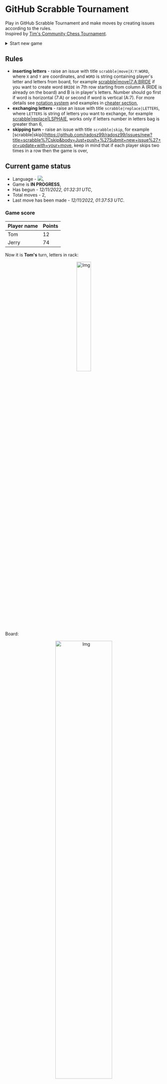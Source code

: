 
# GitHub Scrabble Tournament
Play in GitHub Scrabble Tournament and make moves by creating issues according to the rules.    
Inspired by [Tim's Community Chess Tournament](https://github.com/timburgan/).

<details>
  <summary>Start new game</summary>
  
 
 - [GB](https://github.com/radosz99/radosz99/issues/new?title=scrabble%7Cinit%7CGB&body=Just+push+%27Submit+new+issue%27+or+update+with+your+move)  ![](https://raw.githubusercontent.com/radosz99/radosz99/main/flags/GB.png)
 - [PL](https://github.com/radosz99/radosz99/issues/new?title=scrabble%7Cinit%7CPL&body=Just+push+%27Submit+new+issue%27+or+update+with+your+move)  ![](https://raw.githubusercontent.com/radosz99/radosz99/main/flags/PL.png)
 - [ES](https://github.com/radosz99/radosz99/issues/new?title=scrabble%7Cinit%7CES&body=Just+push+%27Submit+new+issue%27+or+update+with+your+move)  ![](https://raw.githubusercontent.com/radosz99/radosz99/main/flags/ES.png)
 - [DE](https://github.com/radosz99/radosz99/issues/new?title=scrabble%7Cinit%7CDE&body=Just+push+%27Submit+new+issue%27+or+update+with+your+move)  ![](https://raw.githubusercontent.com/radosz99/radosz99/main/flags/DE.png)
 - [FR](https://github.com/radosz99/radosz99/issues/new?title=scrabble%7Cinit%7CFR&body=Just+push+%27Submit+new+issue%27+or+update+with+your+move)  ![](https://raw.githubusercontent.com/radosz99/radosz99/main/flags/FR.png)
</details>
        

## Rules
 - **inserting letters** - raise an issue with title `scrabble|move|X:Y:WORD`, where `X` and `Y` are coordinates, and `WORD` is string containing player's letter and letters from board, for example [scrabble&#124;move&#124;7:A:BRIDE](https://github.com/radosz99/radosz99/issues/new?title=scrabble%7Cmove%7C7%3AA%3ABRIDE&body=Just+push+%27Submit+new+issue%27+or+update+with+your+move) if you want to create word `BRIDE` in 7th row starting from column A (RIDE is already on the board) and B is in player's letters. Number should go first if word is horizontal (7:A) or second if word is vertical (A:7). For more details see [notation system](https://en.wikipedia.org/wiki/Scrabble#Notation_system) and examples in [cheater section](#cheater),
 - **exchanging letters** - raise an issue with title `scrabble|replace|LETTERS`, where `LETTERS` is string of letters you want to exchange, for example [scrabble&#124;replace&#124;LSPHAIE](https://github.com/radosz99/radosz99/issues/new?title=scrabble%7Creplace%7CLSPHAIE&body=Just+push+%27Submit+new+issue%27+or+update+with+your+move), works only if letters number in letters bag is greater than 6,
 - **skipping turn** - raise an issue with title `scrabble|skip`, for example [scrabble&#124;skip](https://github.com/radosz99/radosz99/issues/new?title=scrabble%7Cskip&body=Just+push+%27Submit+new+issue%27+or+update+with+your+move, keep in mind that if each player skips two times in a row then the game is over,

## Current game status
 - Language - ![](https://raw.githubusercontent.com/radosz99/radosz99/main/flags/ES.png),
 - Game is **IN PROGRESS**,
 - Has begun - *12/11/2022, 01:32:31 UTC*,
 - Total moves - 2,
 - Last move has been made - *12/11/2022, 01:37:53 UTC*.
    
### Game score
| Player name | Points |
 | - | - |  
| Tom | 12
| Jerry | 74

Now it is **Tom's** turn, letters in rack:
<p align="center">
    <img src="https://raw.githubusercontent.com/radosz99/radosz99/main/rack.png" width=30% alt="Img"/>
</p>

Board:
<p align="center">
<img src="https://raw.githubusercontent.com/radosz99/radosz99/main/board.png" width=60% alt="Img"/>
</p>
    
## User leaderboard
| Moves | Who | Points |
| - | - | - |
| 2 | [@radosz99](github.com/radosz99)| 86

<a name="cheater"></a>
## Cheater section  
Try out my algorithm and check the moves that were found based on the state of the board and rack. :cowboy_hat_face:
<details>
  <summary>Reveal some fancy moves :)</summary>
  
  | Id | Move | Points |
  | - | - | - |  
|1 | [10:E:hipases](https://github.com/radosz99/radosz99/issues/new?title=scrabble%7Cmove%7C10%3AE%3Ahipases&body=Just+push+%27Submit+new+issue%27+or+update+with+your+move) | 48 
|2 | [10:E:hilases](https://github.com/radosz99/radosz99/issues/new?title=scrabble%7Cmove%7C10%3AE%3Ahilases&body=Just+push+%27Submit+new+issue%27+or+update+with+your+move) | 40 
|3 | [10:E:pilases](https://github.com/radosz99/radosz99/issues/new?title=scrabble%7Cmove%7C10%3AE%3Apilases&body=Just+push+%27Submit+new+issue%27+or+update+with+your+move) | 36 
|4 | [3:D:hipaste](https://github.com/radosz99/radosz99/issues/new?title=scrabble%7Cmove%7C3%3AD%3Ahipaste&body=Just+push+%27Submit+new+issue%27+or+update+with+your+move) | 26 
|5 | [9:F:hisopea](https://github.com/radosz99/radosz99/issues/new?title=scrabble%7Cmove%7C9%3AF%3Ahisopea&body=Just+push+%27Submit+new+issue%27+or+update+with+your+move) | 26 
|6 | [9:F:hisopa](https://github.com/radosz99/radosz99/issues/new?title=scrabble%7Cmove%7C9%3AF%3Ahisopa&body=Just+push+%27Submit+new+issue%27+or+update+with+your+move) | 25 
|7 | [9:F:hisope](https://github.com/radosz99/radosz99/issues/new?title=scrabble%7Cmove%7C9%3AF%3Ahisope&body=Just+push+%27Submit+new+issue%27+or+update+with+your+move) | 25 
|8 | [10:H:espahis](https://github.com/radosz99/radosz99/issues/new?title=scrabble%7Cmove%7C10%3AH%3Aespahis&body=Just+push+%27Submit+new+issue%27+or+update+with+your+move) | 24 
|9 | [10:C:espahis](https://github.com/radosz99/radosz99/issues/new?title=scrabble%7Cmove%7C10%3AC%3Aespahis&body=Just+push+%27Submit+new+issue%27+or+update+with+your+move) | 24 
|10 | [10:G:hespais](https://github.com/radosz99/radosz99/issues/new?title=scrabble%7Cmove%7C10%3AG%3Ahespais&body=Just+push+%27Submit+new+issue%27+or+update+with+your+move) | 24 
</details>
    
## Latest moves
<details>
<summary>Show 10 latest moves</summary>
  
  
  | Id | Type | Move / Letters to replace | Created words / New letters | Date | Points | Player | Who |
  | - | - | - | - | - | - | - | - |
|1| INSERT | I:3:toalleros | ['TOALLEROS'] | 12/11/2022, 01:37:52 UTC | 74 | Jerry | [@radosz99](github.com/radosz99) |
|0| INSERT | 7:H:fer | ['FER'] | 12/11/2022, 01:36:05 UTC | 12 | Tom | [@radosz99](github.com/radosz99) |
</details>
    